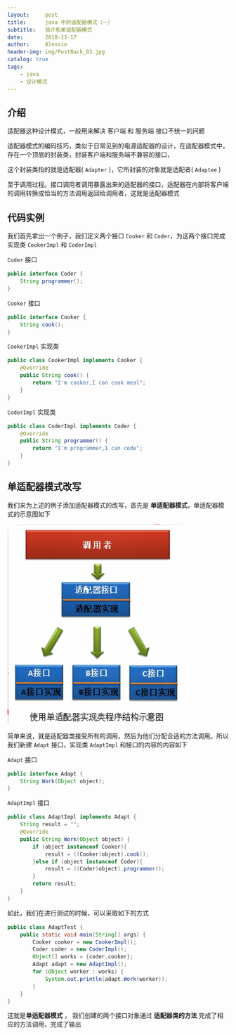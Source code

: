 ```yaml
---
layout:     post
title:      java 中的适配器模式（一）
subtitle:   简介和单适配器模式
date:       2018-11-17
author:     Alessio
header-img: img/PostBack_03.jpg
catalog: true
tags:
    - java
    - 设计模式
---
```

## 介绍

适配器这种设计模式，一般用来解决 客户端 和 服务端 接口不统一的问题

适配器模式的编码技巧，类似于日常见到的电源适配器的设计，在适配器模式中，存在一个顶层的封装类，封装客户端和服务端不兼容的接口，

这个封装类指的就是适配器( `Adapter` )，它所封装的对象就是适配者( `Adaptee` )

至于调用过程。接口调用者调用暴露出来的适配器的接口，适配器在内部将客户端的调用转换成恰当的方法调用返回给调用者，这就是适配器模式

## 代码实例

我们首先拿出一个例子，我们定义两个接口 `Cooker` 和 `Coder`，为这两个接口完成实现类 `CookerImpl` 和 `CoderImpl`

`Coder` 接口

```java
public interface Coder {
    String programmer();
}
```

`Cooker` 接口

```java
public interface Cooker {
    String cook();
}
```
`CookerImpl` 实现类

```java
public class CookerImpl implements Cooker {
    @Override
    public String cook() {
        return "I'm cooker,I can cook meal";
    }
}
```

`CoderImpl` 实现类

```java
public class CoderImpl implements Coder {
    @Override
    public String programmer() {
        return "I'm programmer,I can code";
    }
}
```
## 单适配器模式改写
我们来为上述的例子添加适配器模式的改写，首先是 **单适配器模式**，单适配器模式的示意图如下

![单适配器模式结构图](https://raw.githubusercontent.com/Zjianru/zjianru.github.io/master/img/%E5%8D%95%E9%80%82%E9%85%8D%E5%99%A8%E5%AE%9E%E7%8E%B0%E7%B1%BB%E7%A8%8B%E5%BA%8F%E7%BB%93%E6%9E%84.png)

简单来说，就是适配器类接受所有的调用，然后为他们分配合适的方法调用。所以我们新建 `Adapt` 接口，实现类 `AdaptImpl` 和接口的内容的内容如下

`Adapt` 接口

```java
public interface Adapt {
    String Work(Object object);
}
```

`AdaptImpl` 接口

```java
public class AdaptImpl implements Adapt {
    String result = ""; 
    @Override
    public String Work(Object object) {
        if (object instanceof Cooker){
            result = ((Cooker)object).cook();
        }else if (object instanceof Coder){
            result = ((Coder)object).programmer();
        }
        return result;
    }
}
```
如此，我们在进行测试的时候，可以采取如下的方式
```java
public class AdaptTest {
    public static void main(String[] args) {
        Cooker cooker = new CookerImpl();
        Coder coder = new CoderImpl();
        Object[] works = {coder,cooker};
        Adapt adapt = new AdaptImpl();
        for (Object worker : works) {
            System.out.println(adapt.Work(worker));
        }
    }
}
```
这就是**单适配器模式** ， 我们创建的两个接口对象通过 **适配器类的方法** 完成了相应的方法调用，完成了输出